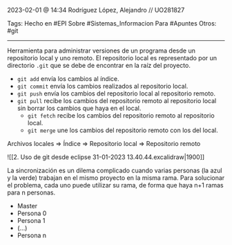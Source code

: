 2023-02-01 @ 14:34
Rodríguez López, Alejandro // UO281827

Tags:
	Hecho en #EPI
	Sobre #Sistemas_Informacion 
	Para #Apuntes 
	Otros: #git
<hr>

Herramienta para administrar versiones de un programa desde un repositorio local y uno remoto.
El repositorio local es representado por un directorio `.git` que se debe de encontrar en la raíz del proyecto.

- `git add` envía los cambios al índice.
- `git commit` envía los cambios realizados al repositorio local.
- `git push` envía los cambios del repositorio local al repositorio remoto.
- `git pull` recibe los cambios del repositorio remoto al repositorio local sin borrar los cambios que haya en el local.
	- `git fetch` recibe los cambios del repositorio remoto al repositorio local.
	- `git merge` une los cambios del repositorio remoto con los del local.

Archivos locales => Índice => Repositorio local => Repositorio remoto

![[2. Uso de git desde eclipse 31-01-2023 13.40.44.excalidraw|1900]]

La sincronización es un dilema complicado cuando varias personas (la azul y la verde) trabajan en el mismo proyecto en la misma rama. Para solucionar el problema, cada uno puede utilizar su rama, de forma que haya n+1 ramas para n personas.
- Master
- Persona 0
- Persona 1
- (...)
- Persona n
